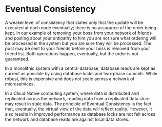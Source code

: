 # Eventual Consistency

A weaker level of consistency that states only that the update will be executed at each node eventually; there is no assurance of the order being kept. In our example of removing your boss from your network of friends and posting about your antipathy to him you are not sure what ordering will be processed in the system but you are sure they will be processed. The post may be sent to your friends before your boss is removed from your friend list. Both operations happen, eventually, but the order is not guaranteed.

In a monolithic system with a central database, database reads are kept as current as possible by using database locks and two-phase commits. While robust, this is expensive and does not scale across a network of microservices.

In a Cloud Native computing system, where data is distributed and replicated across the network, reading data from a replicated data store may result in stale data. The principle of Eventual Consistency is the fact that, eventually, the virtual view of the data will reflect reality. However, it also results in improved performance as database locks are not felt across the network and database reads are against local data stores.

